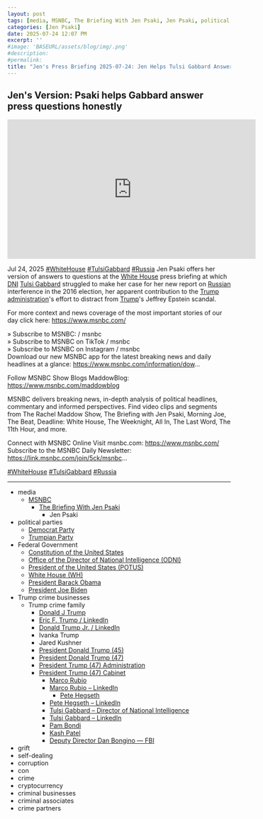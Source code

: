 ```yaml
---
layout: post
tags: [media, MSNBC, The Briefing With Jen Psaki, Jen Psaki, political parties, Democrat Party, Trumpian Party, Federal Government, Constitution of the United States, Office of the Director of National Intelligence (ODNI), President of the United States (POTUS), White House (WH), President Barack Obama, President Joe Biden, Trump crime businesses, Trump crime family, Donald J Trump, Eric F. Trump / LinkedIn, Donald Trump Jr. / LinkedIn, Ivanka Trump, Jared Kushner, President Donald Trump (45), President Donald Trump (47), President Trump (47) Administration, President Trump (47) Cabinet, Marco Rubio, Marco Rubio – LinkedIn, Pete Hegseth, Pete Hegseth – LinkedIn, Tulsi Gabbard – Director of National Intelligence, Tulsi Gabbard – LinkedIn, Pam Bondi, Kash Patel, Deputy Director Dan Bongino — FBI, grift, self-dealing, corruption, con, crime, cryptocurrency, criminal businesses, criminal associates, crime partners]
categories: [Jen Psaki]
date: 2025-07-24 12:07 PM
excerpt: ''
#image: 'BASEURL/assets/blog/img/.png'
#description:
#permalink:
title: "Jen's Press Briefing 2025-07-24: Jen Helps Tulsi Gabbard Answer Questions Honestly"
---
```



## Jen's Version: Psaki helps Gabbard answer press questions honestly

<iframe width="560" height="315" src="https://www.youtube.com/embed/AIiFMGzBfS8?si=zWabobc4cNKBCJDA" title="YouTube video player" frameborder="0" allow="accelerometer; autoplay; clipboard-write; encrypted-media; gyroscope; picture-in-picture; web-share" referrerpolicy="strict-origin-when-cross-origin" allowfullscreen></iframe>

Jul 24, 2025  [#WhiteHouse](https://www.whitehouse.gov/) [#TulsiGabbard](ttps://www.odni.gov/index.php/who-we-are/leadership/director-of-national-intelligence) [#Russia](http://kremlin.ru/)
Jen Psaki offers her version of answers to questions at the [White House](https://www.whitehouse.gov/) press briefing at which [DNI](https://www.odni.gov/) [Tulsi Gabbard](https://www.odni.gov/index.php/who-we-are/leadership/director-of-national-intelligence) struggled to make her case for her new report on [Russian](http://kremlin.ru/) interference in the 2016 election, her apparent contribution to the [Trump](https://www.donaldjtrump.com/) [administration](https://www.whitehouse.gov/administration/)'s effort to distract from [Trump](https://www.donaldjtrump.com%)'s Jeffrey Epstein scandal. 

For more context and news coverage of the most important stories of our day click here: https://www.msnbc.com/

» Subscribe to MSNBC:    / msnbc  
» Subscribe to MSNBC on TikTok   / msnbc   
» Subscribe to MSNBC on Instagram   / msnbc   
Download our new MSNBC app for the latest breaking news and daily headlines at a glance: https://www.msnbc.com/information/dow...

Follow MSNBC Show Blogs 
MaddowBlog: https://www.msnbc.com/maddowblog

MSNBC delivers breaking news, in-depth analysis of political headlines, commentary and informed perspectives. Find video clips and segments from The Rachel Maddow Show, The Briefing with Jen Psaki, Morning Joe, The Beat, Deadline: White House, The Weeknight, All In, The Last Word, The 11th Hour, and more.

Connect with MSNBC Online 
Visit msnbc.com: https://www.msnbc.com/ 
Subscribe to the MSNBC Daily Newsletter: https://link.msnbc.com/join/5ck/msnbc...

[#WhiteHouse](https://www.whitehouse.gov/) [#TulsiGabbard](ttps://www.odni.gov/index.php/who-we-are/leadership/director-of-national-intelligence) [#Russia](http://kremlin.ru/)

----
- media
    - [MSNBC](https://www.msnbc.com=)
        - [The Briefing With Jen Psaki]()
            - Jen Psaki
- political parties
    - [Democrat Party](https://www.democrats.org/)
    - [Trumpian Party](https://www.gop.com/)
- Federal Government 
    - [Constitution of the United States](https://constitution.congress.gov/)
    - [Office of the Director of National Intelligence (ODNI)](https://www.dni.gov/)
    - [President of the United States (POTUS)](https://www.whitehouse.gov/)
    - [White House (WH)](https://www.whitehouse.gov/)
    - [President Barack Obama](https://obamawhitehouse.archives.gov/)
    - [President Joe Biden](https://bidenwhitehouse.archives.gov/)
- Trump crime businesses
    - Trump crime family
        - [Donald J Trump](https://www.donaldjtrump.com/)
        - [Eric F. Trump / LinkedIn](https://www.linkedin.com/in/erictrump/)
        - [Donald Trump Jr. / LinkedIn](https://www.linkedin.com/in/donald-trump-jr-4454b862/)
        - Ivanka Trump
        - Jared Kushner
         - [President Donald Trump (45)](https://trumpwhitehouse.archives.gov/)
        - [President Donald Trump (47)](https://www.whitehouse.gov/administration/donald-j-trump/)
        - [President Trump (47) Administration](https://www.whitehouse.gov/administration/)
        - [President Trump (47) Cabinet](https://www.whitehouse.gov/administration/the-cabinet/)
            - [Marco Rubio](https://www.state.gov/biographies/marco-rubio/)
            - [Marco Rubio – LinkedIn](https://www.linkedin.com/in/marcorubio16/)
                - [Pete Hegseth](https://www.defense.gov/About/Biographies/Biography/Article/4040890/hon-pete-hegseth/)
            - [Pete Hegseth – LinkedIn](https://www.linkedin.com/in/petehegseth/)
            - [Tulsi Gabbard – Director of National Intelligence](https://www.odni.gov/index.php/who-we-are/leadership/director-of-national-intelligence)
            - [Tulsi Gabbard – LinkedIn](https://www.linkedin.com/in/tulsigabbard/)
            - [Pam Bondi](https://www.justice.gov/ag/staff-profile/meet-attorney-general)
            - [Kash Patel](https://www.fbi.gov/about/leadership-and-structure/director-patel)
            - [Deputy Director Dan Bongino — FBI](https://www.fbi.gov/about/leadership-and-structure/deputy-director-dan-bongino)
- grift
- self-dealing
- corruption
- con
- crime
- cryptocurrency 
- criminal businesses
- criminal associates
- crime partners

